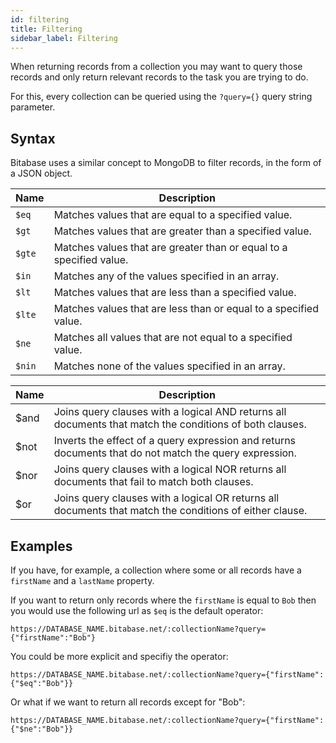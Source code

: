 ```yaml
---
id: filtering
title: Filtering
sidebar_label: Filtering
---
```


When returning records from a collection you may want to query those records and only
return relevant records to the task you are trying to do.

For this, every collection can be queried using the `?query={}` query string parameter.

## Syntax
Bitabase uses a similar concept to MongoDB to filter records, in the form of a JSON object.

| Name               | Description                                                         |
|--------------------|---------------------------------------------------------------------|
| <code>$eq</code>   | Matches values that are equal to a specified value.                 |
| <code>$gt</code>   | Matches values that are greater than a specified value.             |
| <code>$gte</code>  | Matches values that are greater than or equal to a specified value. |       
| <code>$in</code>   | Matches any of the values specified in an array.                    |
| <code>$lt</code>   | Matches values that are less than a specified value.                |
| <code>$lte</code>  | Matches values that are less than or equal to a specified value.    |    
| <code>$ne</code>   | Matches all values that are not equal to a specified value.         |
| <code>$nin</code>  | Matches none of the values specified in an array.                   |


| Name               | Description                                                                                             |
|--------------------|---------------------------------------------------------------------------------------------------------|
| $and               | Joins query clauses with a logical AND returns all documents that match the conditions of both clauses. |
| $not               | Inverts the effect of a query expression and returns documents that do not match the query expression.  |
| $nor               | Joins query clauses with a logical NOR returns all documents that fail to match both clauses.           |
| $or                | Joins query clauses with a logical OR returns all documents that match the conditions of either clause. |

## Examples
If you have, for example, a collection where some or all records have a `firstName` and a
`lastName` property.

If you want to return only records where the `firstName` is equal to `Bob` then you would
use the following url as `$eq` is the default operator:

```
https://DATABASE_NAME.bitabase.net/:collectionName?query={"firstName":"Bob"}
```

You could be more explicit and specifiy the operator:

```
https://DATABASE_NAME.bitabase.net/:collectionName?query={"firstName":{"$eq":"Bob"}}
```

Or what if we want to return all records except for "Bob":

```
https://DATABASE_NAME.bitabase.net/:collectionName?query={"firstName":{"$ne":"Bob"}}
```
